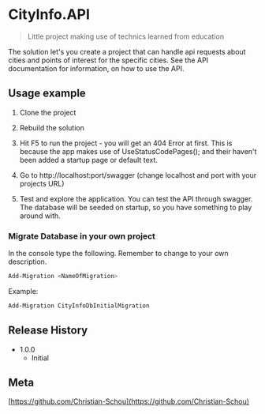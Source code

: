 # CityInfo.API
> Little project making use of technics learned from education


The solution let's you create a project that can handle api requests about cities and points of interest for the specific cities. See the API documentation for information, on how to use the API.


## Usage example

1. Clone the project

2. Rebuild the solution

3. Hit F5 to run the project - you will get an 404 Error at first. This is because the app makes use of UseStatusCodePages(); and their haven't been added a startup page or default text.

4. Go to http://localhost:port/swagger (change localhost and port with your projects URL)

5. Test and explore the application. You can test the API through swagger. The database will be seeded on startup, so you have something to play around with.

### Migrate Database in your own project

In the console type the following. Remember to change <NameOfMigration> to your own description.

```sh
Add-Migration <NameOfMigration>
```
Example:

```sh
Add-Migration CityInfoDbInitialMigration
```

## Release History

* 1.0.0
    * Initial

## Meta

[https://github.com/Christian-Schou](https://github.com/Christian-Schou)
